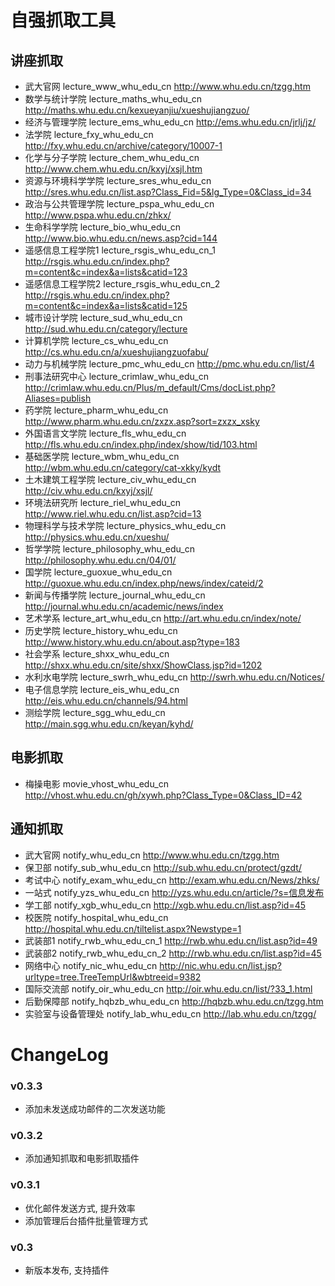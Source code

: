 # 自强抓取工具

## 讲座抓取

* 武大官网 lecture_www_whu_edu_cn http://www.whu.edu.cn/tzgg.htm
* 数学与统计学院 lecture_maths_whu_edu_cn http://maths.whu.edu.cn/kexueyanjiu/xueshujiangzuo/ 
* 经济与管理学院 lecture_ems_whu_edu_cn http://ems.whu.edu.cn/jrlj/jz/ 
* 法学院 lecture_fxy_whu_edu_cn http://fxy.whu.edu.cn/archive/category/10007-1 
* 化学与分子学院 lecture_chem_whu_edu_cn http://www.chem.whu.edu.cn/kxyj/xsjl.htm 
* 资源与环境科学学院 lecture_sres_whu_edu_cn http://sres.whu.edu.cn/list.asp?Class_Fid=5&lg_Type=0&Class_id=34 
* 政治与公共管理学院 lecture_pspa_whu_edu_cn http://www.pspa.whu.edu.cn/zhkx/ 
* 生命科学学院 lecture_bio_whu_edu_cn http://www.bio.whu.edu.cn/news.asp?cid=144 
* 遥感信息工程学院1 lecture_rsgis_whu_edu_cn_1 http://rsgis.whu.edu.cn/index.php?m=content&c=index&a=lists&catid=123 
* 遥感信息工程学院2 lecture_rsgis_whu_edu_cn_2 http://rsgis.whu.edu.cn/index.php?m=content&c=index&a=lists&catid=125 
* 城市设计学院 lecture_sud_whu_edu_cn http://sud.whu.edu.cn/category/lecture 
* 计算机学院 lecture_cs_whu_edu_cn http://cs.whu.edu.cn/a/xueshujiangzuofabu/ 
* 动力与机械学院 lecture_pmc_whu_edu_cn http://pmc.whu.edu.cn/list/4 
* 刑事法研究中心 lecture_crimlaw_whu_edu_cn http://crimlaw.whu.edu.cn/Plus/m_default/Cms/docList.php?Aliases=publish 
* 药学院 lecture_pharm_whu_edu_cn http://www.pharm.whu.edu.cn/zxzx.asp?sort=zxzx_xsky 
* 外国语言文学院 lecture_fls_whu_edu_cn http://fls.whu.edu.cn/index.php/index/show/tid/103.html 
* 基础医学院 lecture_wbm_whu_edu_cn http://wbm.whu.edu.cn/category/cat-xkky/kydt 
* 土木建筑工程学院 lecture_civ_whu_edu_cn http://civ.whu.edu.cn/kxyj/xsjl/ 
* 环境法研究所 lecture_riel_whu_edu_cn http://www.riel.whu.edu.cn/list.asp?cid=13 
* 物理科学与技术学院 lecture_physics_whu_edu_cn http://physics.whu.edu.cn/xueshu/ 
* 哲学学院 lecture_philosophy_whu_edu_cn http://philosophy.whu.edu.cn/04/01/ 
* 国学院 lecture_guoxue_whu_edu_cn http://guoxue.whu.edu.cn/index.php/news/index/cateid/2 
* 新闻与传播学院 lecture_journal_whu_edu_cn http://journal.whu.edu.cn/academic/news/index 
* 艺术学系 lecture_art_whu_edu_cn http://art.whu.edu.cn/index/note/ 
* 历史学院 lecture_history_whu_edu_cn http://www.history.whu.edu.cn/about.asp?type=183 
* 社会学系 lecture_shxx_whu_edu_cn http://shxx.whu.edu.cn/site/shxx/ShowClass.jsp?id=1202 
* 水利水电学院 lecture_swrh_whu_edu_cn http://swrh.whu.edu.cn/Notices/ 
* 电子信息学院 lecture_eis_whu_edu_cn http://eis.whu.edu.cn/channels/94.html 
* 测绘学院 lecture_sgg_whu_edu_cn http://main.sgg.whu.edu.cn/keyan/kyhd/ 

## 电影抓取

* 梅操电影 movie_vhost_whu_edu_cn http://vhost.whu.edu.cn/gh/xywh.php?Class_Type=0&Class_ID=42

## 通知抓取

* 武大官网 notify_whu_edu_cn http://www.whu.edu.cn/tzgg.htm
* 保卫部 notify_sub_whu_edu_cn http://sub.whu.edu.cn/protect/gzdt/
* 考试中心 notify_exam_whu_edu_cn http://exam.whu.edu.cn/News/zhks/
* 一站式 notify_yzs_whu_edu_cn http://yzs.whu.edu.cn/article/?s=信息发布
* 学工部 notify_xgb_whu_edu_cn http://xgb.whu.edu.cn/list.asp?id=45
* 校医院 notify_hospital_whu_edu_cn http://hospital.whu.edu.cn/tiltelist.aspx?Newstype=1
* 武装部1 notify_rwb_whu_edu_cn_1 http://rwb.whu.edu.cn/list.asp?id=49
* 武装部2 notify_rwb_whu_edu_cn_2 http://rwb.whu.edu.cn/list.asp?id=45
* 网络中心 notify_nic_whu_edu_cn http://nic.whu.edu.cn/list.jsp?urltype=tree.TreeTempUrl&wbtreeid=9382
* 国际交流部 notify_oir_whu_edu_cn http://oir.whu.edu.cn/list/?33_1.html
* 后勤保障部 notify_hqbzb_whu_edu_cn http://hqbzb.whu.edu.cn/tzgg.htm
* 实验室与设备管理处 notify_lab_whu_edu_cn http://lab.whu.edu.cn/tzgg/

# ChangeLog

### v0.3.3

* 添加未发送成功邮件的二次发送功能

### v0.3.2

* 添加通知抓取和电影抓取插件

### v0.3.1

* 优化邮件发送方式, 提升效率
* 添加管理后台插件批量管理方式

### v0.3

* 新版本发布, 支持插件